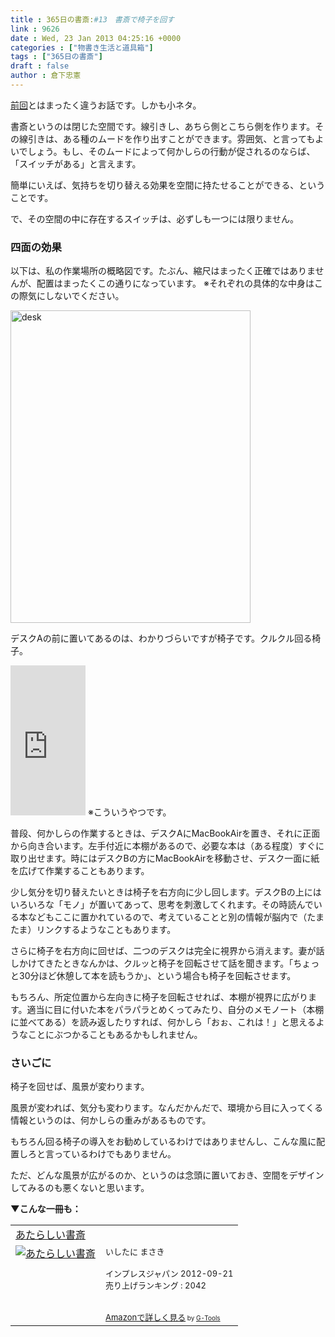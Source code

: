 ```yaml
---
title : 365日の書斎:#13　書斎で椅子を回す
link : 9626
date : Wed, 23 Jan 2013 04:25:16 +0000
categories : ["物書き生活と道具箱"]
tags : ["365日の書斎"]
draft : false
author : 倉下忠憲
---
```


<a href="https://rashita.net/blog/?p=9590" target="_blank">前回</a>とはまったく違うお話です。しかも小ネタ。

書斎というのは閉じた空間です。線引きし、あちら側とこちら側を作ります。その線引きは、ある種のムードを作り出すことができます。雰囲気、と言ってもよいでしょう。もし、そのムードによって何かしらの行動が促されるのならば、「スイッチがある」と言えます。

簡単にいえば、気持ちを切り替える効果を空間に持たせることができる、ということです。

で、その空間の中に存在するスイッチは、必ずしも一つには限りません。

<h3>四面の効果</h3>
以下は、私の作業場所の概略図です。たぶん、縮尺はまったく正確ではありませんが、配置はまったくこの通りになっています。
※それぞれの具体的な中身はこの際気にしないでください。


<a href="https://rashita.net/blog/wp-content/uploads/2013/01/desk.png"><img src="https://rashita.net/blog/wp-content/uploads/2013/01/desk.png" alt="desk" width="384" height="500" class="alignnone size-full wp-image-9627" /></a>

デスクAの前に置いてあるのは、わかりづらいですが椅子です。クルクル回る椅子。

<iframe src="http://rcm-jp.amazon.co.jp/e/cm?lt1=_blank&bc1=000000&IS2=1&bg1=FFFFFF&fc1=000000&lc1=0000FF&t=rashita1000-22&o=9&p=8&l=as4&m=amazon&f=ifr&ref=ss_til&asins=B007HY3WTI" style="width:120px;height:240px;" scrolling="no" marginwidth="0" marginheight="0" frameborder="0"></iframe>
※こういうやつです。

普段、何かしらの作業するときは、デスクAにMacBookAirを置き、それに正面から向き合います。左手付近に本棚があるので、必要な本は（ある程度）すぐに取り出せます。時にはデスクBの方にMacBookAirを移動させ、デスク一面に紙を広げて作業することもあります。

少し気分を切り替えたいときは椅子を右方向に少し回します。デスクBの上にはいろいろな「モノ」が置いてあって、思考を刺激してくれます。その時読んでいる本などもここに置かれているので、考えていることと別の情報が脳内で（たまたま）リンクするようなこともあります。

さらに椅子を右方向に回せば、二つのデスクは完全に視界から消えます。妻が話しかけてきたときなんかは、クルッと椅子を回転させて話を聞きます。「ちょっと30分ほど休憩して本を読もうか」、という場合も椅子を回転させます。

もちろん、所定位置から左向きに椅子を回転させれば、本棚が視界に広がります。適当に目に付いた本をパラパラとめくってみたり、自分のメモノート（本棚に並べてある）を読み返したりすれば、何かしら「おぉ、これは！」と思えるようなことにぶつかることもあるかもしれません。

<h3>さいごに</h3>
椅子を回せば、風景が変わります。

風景が変われば、気分も変わります。なんだかんだで、環境から目に入ってくる情報というのは、何かしらの重みがあるものです。

もちろん回る椅子の導入をお勧めしているわけではありませんし、こんな風に配置しろと言っているわけでもありません。

ただ、どんな風景が広がるのか、というのは念頭に置いておき、空間をデザインしてみるのも悪くないと思います。

<strong>▼こんな一冊も：</strong>
<table  border="0" cellpadding="5"><tr><td colspan="2"><a href="http://www.amazon.co.jp/%E3%81%82%E3%81%9F%E3%82%89%E3%81%97%E3%81%84%E6%9B%B8%E6%96%8E-ebook/dp/B009X8GYUK%3FSubscriptionId%3D15SMZCTB9V8NGR2TW082%26tag%3Drashita1000-22%26linkCode%3Dxm2%26camp%3D2025%26creative%3D165953%26creativeASIN%3DB009X8GYUK" target="_blank">あたらしい書斎</a><img src="http://www.assoc-amazon.jp/e/ir?t=rashita1000-22&l=ur2&o=9" width="1" height="1" style="border: none;" alt="" /></td></tr><tr><td valign="top"><a href="http://www.amazon.co.jp/%E3%81%82%E3%81%9F%E3%82%89%E3%81%97%E3%81%84%E6%9B%B8%E6%96%8E-ebook/dp/B009X8GYUK%3FSubscriptionId%3D15SMZCTB9V8NGR2TW082%26tag%3Drashita1000-22%26linkCode%3Dxm2%26camp%3D2025%26creative%3D165953%26creativeASIN%3DB009X8GYUK" target="_blank"><img src="http://ecx.images-amazon.com/images/I/51O2rPwLkvL._SL160_.jpg" border="0" alt="あたらしい書斎" /></a></td><td valign="top"><font size="-1">いしたに まさき <br /><br />インプレスジャパン  2012-09-21<br />売り上げランキング : 2042<br /><br /><br /><a href="http://www.amazon.co.jp/%E3%81%82%E3%81%9F%E3%82%89%E3%81%97%E3%81%84%E6%9B%B8%E6%96%8E-ebook/dp/B009X8GYUK%3FSubscriptionId%3D15SMZCTB9V8NGR2TW082%26tag%3Drashita1000-22%26linkCode%3Dxm2%26camp%3D2025%26creative%3D165953%26creativeASIN%3DB009X8GYUK" target="_blank">Amazonで詳しく見る</a></font><font size="-2"> by <a href="http://www.goodpic.com/mt/aws/index.html" >G-Tools</a></font></td></tr></table>

